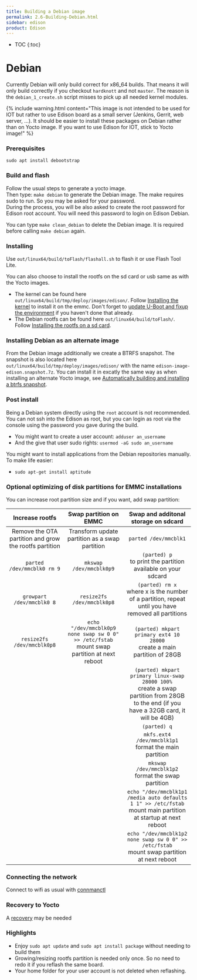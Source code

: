 ```yaml
---
title: Building a Debian image
permalink: 2.6-Building-Debian.html
sidebar: edison
product: Edison
---
```

* TOC
{:toc}

# Debian
Currently Debian will only build correct for x86_64 builds. That means it will only build correctly if you checkout `hardknott` and not `master`. The reason is the `debian_1_create.sh` script misses to pick up all needed kernel modules. 

{% include warning.html content="This image is not intended to be used for IOT but rather to use Edison board as a small server (Jenkins, Gerrit, web server, ...). It should be easier to install these packages on Debian rather than on Yocto image. If you want to use Edison for IOT, stick to Yocto image!" %}

### Prerequisites
`sudo apt install debootstrap`

### Build and flash
Follow the usual steps to generate a yocto image.  
Then type: `make debian` to generate the Debian image. The make requires sudo to run. So you may be asked for your password.  
During the process, you will be also asked to create the root password for Edison root account. You will need this password to login on Edison Debian.  

You can type `make clean_debian` to delete the Debian image. It is required before calling `make debian` again.
### Installing
Use `out/linux64/build/toFlash/flashall.sh` to flash it or use Flash Tool Lite.

You can also choose to install the rootfs on the sd card or usb same as with the Yocto images.  

* The kernel can be found here `out/linux64/build/tmp/deploy/images/edison/`. Follow [Installing the kernel](2.2-Building-and-installing-the-kernel.html#building-the-kernel) to install it on the emmc. Don't forget to [update U-Boot and fixup the environment](2.3-Building-and-flashing-U-boot) if you haven't done that already.
* The Debian rootfs can be found here `out/linux64/build/toFlash/`. Follow [Installing the rootfs on a sd card](2.1-Building-and-installing-the-rootfs).

### Installing Debian as an alternate image
From the Debian image additionally we create a BTRFS snapshot. The snapshot is also located here `out/linux64/build/tmp/deploy/images/edison/` with the name `edison-image-edison.snapshot.7z`. You can install it in excatly the same way as when installing an alternate Yocto image, see [Automatically building and installing a btrfs snapshot](6.2-Transferring-a-new-btrfs-image.html#automatically-building-and-installing-a-btrfs-snapshot).

### Post install
Being a Debian system directly using the `root` account is not recommended. You can not ssh into the Edison as root, but you can login as root via the console using the password you gave during the build.

* You might want to create a user account: `adduser an_username`
* And the give that user sudo rights: `usermod -aG sudo an_username`

You might want to install applications from the Debian repositories manually. To make life easier:
* `sudo apt-get install aptitude`

### Optional optimizing of disk partitions for EMMC installations

You can increase root partition size and if you want, add swap partition:

|       Increase rootfs       | Swap partition on EMMC | Swap and additonal storage on sdcard 	|
|:---------------------------:|:-:	|:-:	|
| Remove the OTA partition and grow the rootfs partition  | Transform update partition as a swap partition | `parted /dev/mmcblk1`	|
| `parted /dev/mmcblk0 rm 9`  | `mkswap  /dev/mmcblk0p9` 	 | `(parted) p` <br> to print the partition available on your sdcard  	|
| `growpart /dev/mmcblk0 8`   | `resize2fs /dev/mmcblk0p8` | `(parted) rm x` <br> where x is the number of a partition, repeat until you have removed all partitions 	|
| `resize2fs /dev/mmcblk0p8`  |  `echo "/dev/mmcblk0p9 none swap sw 0 0" >> /etc/fstab` <br> mount swap partition at next reboot | `(parted) mkpart primary ext4 10 28000` <br> create a main partition of 28GB |
|    |   | `(parted) mkpart primary linux-swap 28000 100%` <br> create a swap partition from 28GB to the end (if you have a 32GB card, it will be 4GB) |
|   	|   	| `(parted) q` |
|   	|   	| `mkfs.ext4 /dev/mmcblk1p1` <br> format the main partition |
|   	|   	| `mkswap /dev/mmcblk1p2` <br> format the swap partition |
|   	|   	| `echo "/dev/mmcblk1p1 /media auto defaults 1 1" >> /etc/fstab` <br> mount main partition at startup at next reboot |
|   	|   	| `echo "/dev/mmcblk1p2 none swap sw 0 0" >> /etc/fstab` <br> mount swap partition at next reboot |

### Connecting the network

Connect to wifi as usual with  [connmanctl](4.2-networking)

### Recovery to Yocto
A [recovery](2.4-Recovery) may be needed

### Highlights
* Enjoy `sudo apt update` and `sudo apt install package` without needing to build them
* Growing/resizing rootfs partition is needed only once. So no need to redo it if you reflash the same board.
* Your home folder for your user account is not deleted when reflashing.

